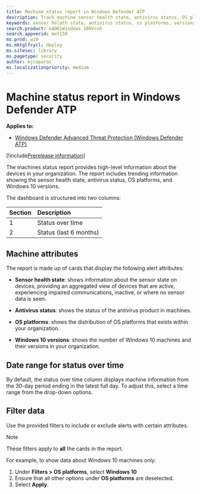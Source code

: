 ```yaml
---
title: Machine status report in Windows Defender ATP
description: Track machine sensor health state, antivirus status, OS platforms, and versions using the machine status report 
keywords: sensor helath state, antivirus status, os platforms, versions
search.product: eADQiWindows 10XVcnh
search.appverid: met150
ms.prod: w10
ms.mktglfcycl: deploy
ms.sitesec: library
ms.pagetype: security
author: mjcaparas
ms.localizationpriority: medium
---
```


# Machine status report in Windows Defender ATP

**Applies to:**
- [Windows Defender Advanced Threat Protection (Windows Defender ATP)](https://wincom.blob.core.windows.net/documents/Windows10_Commercial_Comparison.pdf)

[!include[Prerelease information](prerelease.md)]

The machines status report provides high-level information about the devices in your organization. The report includes trending information showing the sensor health state, antivirus status, OS platforms, and Windows 10 versions.


The dashboard is structured into two columns:


Section | Description 
:---|:---
1 | Status over time
2 | Status (last 6 months)


## Machine attributes
The report is made up of cards that display the following alert attributes:

- **Sensor health state**: shows information about the sensor state on devices, providing an aggregated view of devices that are active, experiencing impaired communications, inactive, or where no sensor data is seen.


- **Antivirus status**: shows the status of the antivirus product in machines.


- **OS platforms**: shows the distribution of OS platforms that exists within your organization. 

- **Windows 10 versions**: shows the number of Windows 10 machines and their versions in your organization.


## Date range for status over time

By default, the status over time column displays machine information from the 30-day period ending in the latest full day. To adjust this, select a time range from the drop-down options.
 

## Filter data

Use the provided filters to include or exclude alerts with certain attributes.

>[!NOTE]
>These filters apply to **all** the cards in the report.

For example, to show data about Windows 10 machines only:

1. Under **Filters > OS platforms**, select **Windows 10**
2. Ensure that all other options under **OS platforms** are deselected.
3. Select **Apply**. 